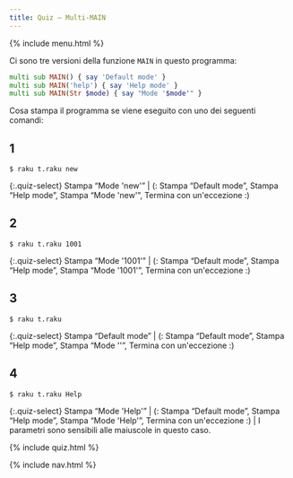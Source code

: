 ```yaml
---
title: Quiz — Multi-MAIN
---
```


{% include menu.html %}

Ci sono tre versioni della funzione `MAIN` in questo programma:

```raku
multi sub MAIN() { say 'Default mode' }
multi sub MAIN('help') { say 'Help mode' }
multi sub MAIN(Str $mode) { say "Mode '$mode'" }
```

Cosa stampa il programma se viene eseguito con uno dei seguenti comandi:

## 1

```console
$ raku t.raku new
```

{:.quiz-select}
Stampa “Mode &apos;new&apos;” | (: Stampa “Default mode”, Stampa “Help mode”, Stampa “Mode &apos;new&apos;”, Termina con un'eccezione :)

## 2

```console
$ raku t.raku 1001
```

{:.quiz-select}
Stampa “Mode &apos;1001&apos;” | (: Stampa “Default mode”, Stampa “Help mode”, Stampa “Mode &apos;1001&apos;”, Termina con un'eccezione :)

## 3

```console
$ raku t.raku
```

{:.quiz-select}
Stampa “Default mode” | (: Stampa “Default mode”, Stampa “Help mode”, Stampa “Mode &apos;&apos;”, Termina con un'eccezione :)

## 4

```console
$ raku t.raku Help
```

{:.quiz-select}
Stampa “Mode &apos;Help&apos;” | (: Stampa “Default mode”, Stampa “Help mode”, Stampa “Mode &apos;Help&apos;”, Termina con un'eccezione :) | I parametri sono sensibili alle maiuscole in questo caso.

{% include quiz.html %}

{% include nav.html %}